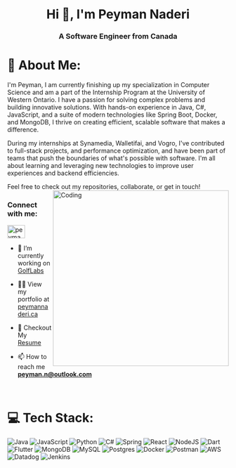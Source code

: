 <h1 align="center">Hi 👋, I'm Peyman Naderi</h1>
<h3 align="center">A Software Engineer from Canada</h3>

# 💫 About Me:
I'm Peyman, I am currently finishing up my specialization in Computer Science and am a part of the Internship Program at the University of Western Ontario. I have a passion for solving complex problems and building innovative solutions. With hands-on experience in Java, C#, JavaScript, and a suite of modern technologies like Spring Boot, Docker, and MongoDB, I thrive on creating efficient, scalable software that makes a difference.

During my internships at Synamedia, Walletifai, and Vogro, I've contributed to full-stack projects, and performance optimization, and have been part of teams that push the boundaries of what's possible with software. I'm all about learning and leveraging new technologies to improve user experiences and backend efficiencies.

Feel free to check out my repositories, collaborate, or get in touch!
<img align="right" alt="Coding" width="400" src ="https://i.pinimg.com/originals/e8/f4/53/e8f453469a3ec97ecd354df465d73913.gif">
<h3 align="left">Connect with me:</h3>
<p align="left">
<a href="https://linkedin.com/in/peymannaderi" target="blank"><img align="center" src="https://raw.githubusercontent.com/rahuldkjain/github-profile-readme-generator/master/src/images/icons/Social/linked-in-alt.svg" alt="peymannaderi" height="30" width="40" /></a>
</p>





- 🔭 I’m currently working on [GolfLabs](https://github.com/peymannaderi10/GolfLabs.us)

- 👨‍💻 View my portfolio at [peymannaderi.ca](https://peymannaderi10.github.io/)
  
- 📄 Checkout My [Resume](https://peymannaderi10.github.io/about)
  
- 📫 How to reach me **peyman.n@outlook.com**


<br>


# 💻 Tech Stack:
![Java](https://img.shields.io/badge/java-%23ED8B00.svg?style=for-the-badge&logo=openjdk&logoColor=white) ![JavaScript](https://img.shields.io/badge/javascript-%23323330.svg?style=for-the-badge&logo=javascript&logoColor=%23F7DF1E) ![Python](https://img.shields.io/badge/python-3670A0?style=for-the-badge&logo=python&logoColor=ffdd54)  ![C#](https://img.shields.io/badge/c%23-%23239120.svg?style=for-the-badge&logo=csharp&logoColor=white) ![Spring](https://img.shields.io/badge/spring-%236DB33F.svg?style=for-the-badge&logo=spring&logoColor=white) ![React](https://img.shields.io/badge/react-%2320232a.svg?style=for-the-badge&logo=react&logoColor=%2361DAFB) ![NodeJS](https://img.shields.io/badge/node.js-6DA55F?style=for-the-badge&logo=node.js&logoColor=white) ![Dart](https://img.shields.io/badge/dart-%230175C2.svg?style=for-the-badge&logo=dart&logoColor=white) ![Flutter](https://img.shields.io/badge/Flutter-%2302569B.svg?style=for-the-badge&logo=Flutter&logoColor=white) ![MongoDB](https://img.shields.io/badge/MongoDB-%234ea94b.svg?style=for-the-badge&logo=mongodb&logoColor=white) ![MySQL](https://img.shields.io/badge/mysql-%2300000f.svg?style=for-the-badge&logo=mysql&logoColor=white) ![Postgres](https://img.shields.io/badge/postgres-%23316192.svg?style=for-the-badge&logo=postgresql&logoColor=white) ![Docker](https://img.shields.io/badge/docker-%230db7ed.svg?style=for-the-badge&logo=docker&logoColor=white)  ![Postman](https://img.shields.io/badge/Postman-FF6C37?style=for-the-badge&logo=postman&logoColor=white) ![AWS](https://img.shields.io/badge/AWS-%23FF9900.svg?style=for-the-badge&logo=amazon-aws&logoColor=white) ![Datadog](https://img.shields.io/badge/datadog-%23632CA6.svg?style=for-the-badge&logo=datadog&logoColor=white) ![Jenkins](https://img.shields.io/badge/jenkins-%232C5263.svg?style=for-the-badge&logo=jenkins&logoColor=white)
